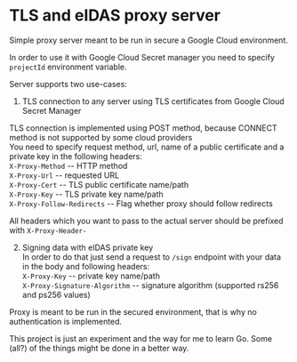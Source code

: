# TLS and eIDAS proxy server

Simple proxy server meant to be run in secure a Google Cloud environment.

In order to use it with Google Cloud Secret manager you need to specify `projectId` environment variable.

Server supports two use-cases:
1. TLS connection to any server using TLS certificates from Google Cloud Secret Manager

TLS connection is implemented using POST method, because CONNECT method is not supported by some cloud providers  
You need to specify request method, url, name of a public certificate and a private key in the following headers:  
`X-Proxy-Method` -- HTTP method   
`X-Proxy-Url` -- requested URL  
`X-Proxy-Cert` -- TLS public certificate name/path  
`X-Proxy-Key` -- TLS private key name/path  
`X-Proxy-Follow-Redirects` -- Flag whether proxy should follow redirects

All headers which you want to pass to the actual server should be prefixed with `X-Proxy-Header-`


2. Signing data with eIDAS private key  
In order to do that just send a request to `/sign` endpoint with your data in the body and following headers:  
`X-Proxy-Key` -- private key name/path  
`X-Proxy-Signature-Algorithm` -- signature algorithm (supported rs256 and ps256 values)  

Proxy is meant to be run in the secured environment, that is why no authentication is implemented.  

This project is just an experiment and the way for me to learn Go. Some (all?) of the things might be done in a better way.